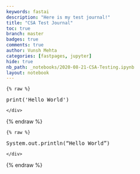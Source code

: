 ```yaml
---
keywords: fastai
description: "Here is my test journal!"
title: "CSA Test Journal"
toc: true
branch: master
badges: true
comments: true
author: Vunsh Mehta
categories: [fastpages, jupyter]
hide: true
nb_path: _notebooks/2020-08-21-CSA-Testing.ipynb
layout: notebook
---
```


<!--
#################################################
### THIS FILE WAS AUTOGENERATED! DO NOT EDIT! ###
#################################################
# file to edit: _notebooks/2020-08-21-CSA-Testing.ipynb
-->

<div class="container" id="notebook-container">
        
    {% raw %}
    
<div class="cell border-box-sizing code_cell rendered">
<div class="input">

<div class="inner_cell">
    <div class="input_area">
<div class=" highlight hl-python"><pre><span></span><span class="nb">print</span><span class="p">(</span><span class="s1">&#39;Hello World&#39;</span><span class="p">)</span>
</pre></div>

    </div>
</div>
</div>

</div>
    {% endraw %}

    {% raw %}
    
<div class="cell border-box-sizing code_cell rendered">
<div class="input">

<div class="inner_cell">
    <div class="input_area">
<div class=" highlight hl-python"><pre><span></span><span class="n">System</span><span class="o">.</span><span class="n">out</span><span class="o">.</span><span class="n">println</span><span class="p">(</span><span class="err">“</span><span class="n">Hello</span> <span class="n">World</span><span class="err">”</span><span class="p">)</span>
</pre></div>

    </div>
</div>
</div>

</div>
    {% endraw %}

</div>
 

